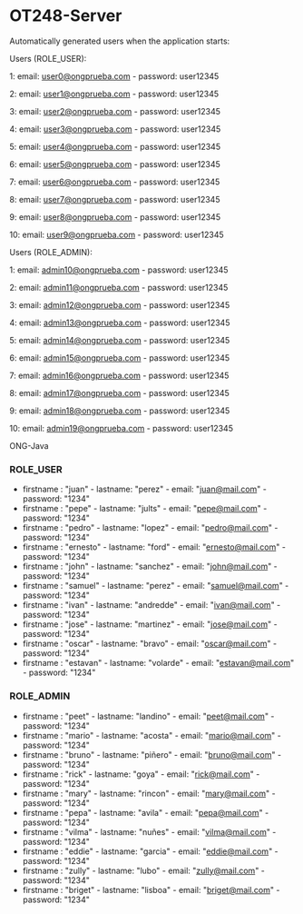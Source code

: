 # OT248-Server

Automatically generated users when the application starts: 


Users (ROLE_USER):

1: email: user0@ongprueba.com - password: user12345

2: email: user1@ongprueba.com - password: user12345

3: email: user2@ongprueba.com - password: user12345

4: email: user3@ongprueba.com - password: user12345

5: email: user4@ongprueba.com - password: user12345

6: email: user5@ongprueba.com - password: user12345

7: email: user6@ongprueba.com - password: user12345

8: email: user7@ongprueba.com - password: user12345

9: email: user8@ongprueba.com - password: user12345

10: email: user9@ongprueba.com - password: user12345

Users (ROLE_ADMIN):

1: email: admin10@ongprueba.com - password: user12345

2: email: admin11@ongprueba.com - password: user12345

3: email: admin12@ongprueba.com - password: user12345

4: email: admin13@ongprueba.com - password: user12345

5: email: admin14@ongprueba.com - password: user12345

6: email: admin15@ongprueba.com - password: user12345

7: email: admin16@ongprueba.com - password: user12345

8: email: admin17@ongprueba.com - password: user12345

9: email: admin18@ongprueba.com - password: user12345

10: email: admin19@ongprueba.com - password: user12345

ONG-Java


### ROLE_USER

- firstname : "juan" - lastname: "perez" - email: "juan@mail.com" - password: "1234"
- firstname : "pepe" - lastname: "jults" - email: "pepe@mail.com" - password: "1234"
- firstname : "pedro" - lastname: "lopez" - email: "pedro@mail.com" - password: "1234"
- firstname : "ernesto" - lastname: "ford" - email: "ernesto@mail.com" - password: "1234"
- firstname : "john" - lastname: "sanchez" - email: "john@mail.com" - password: "1234"
- firstname : "samuel" - lastname: "perez" - email: "samuel@mail.com" - password: "1234"
- firstname : "ivan" - lastname: "andredde" - email: "ivan@mail.com" - password: "1234"
- firstname : "jose" - lastname: "martinez" - email: "jose@mail.com" - password: "1234"
- firstname : "oscar" - lastname: "bravo" - email: "oscar@mail.com" - password: "1234"
- firstname : "estavan" - lastname: "volarde" - email: "estavan@mail.com" - password: "1234"

### ROLE_ADMIN

- firstname : "peet" - lastname: "landino" - email: "peet@mail.com" - password: "1234"
- firstname : "mario" - lastname: "acosta" - email: "mario@mail.com" - password: "1234"
- firstname : "bruno" - lastname: "piñero" - email: "bruno@mail.com" - password: "1234"
- firstname : "rick" - lastname: "goya" - email: "rick@mail.com" - password: "1234"
- firstname : "mary" - lastname: "rincon" - email: "mary@mail.com" - password: "1234"
- firstname : "pepa" - lastname: "avila" - email: "pepa@mail.com" - password: "1234"
- firstname : "vilma" - lastname: "nuñes" - email: "vilma@mail.com" - password: "1234"
- firstname : "eddie" - lastname: "garcia" - email: "eddie@mail.com" - password: "1234"
- firstname : "zully" - lastname: "lubo" - email: "zully@mail.com" - password: "1234"
- firstname : "briget" - lastname: "lisboa" - email: "briget@mail.com" - password: "1234"